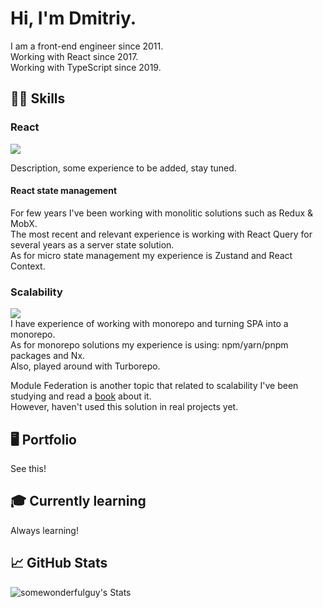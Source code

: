 # Hi, I'm Dmitriy.
I am a front-end engineer since 2011.\
Working with React since 2017.\
Working with TypeScript since 2019.

<!--
- Design system
- Player
-->

## 👨‍💻 Skills
<!-- ### Main stack
![](https://img.shields.io/badge/TypeScript-007ACC?style=for-the-badge&logo=typescript&logoColor=white)
![](https://img.shields.io/badge/JavaScript-F7DF1E?style=for-the-badge&logo=javascript&logoColor=323230)
![](https://img.shields.io/badge/HTML5-E34F26?style=for-the-badge&logo=html5&logoColor=white)
![](https://img.shields.io/badge/CSS3-1572B6?style=for-the-badge&logo=css3&logoColor=white) \
My main focus is web development using React. Speaking of which I have very strong skills and experienced in creating complex applications.
-->

### React
![](https://img.shields.io/badge/React-20232A?style=for-the-badge&logo=react&logoColor=61DAFB)

Description, some experience to be added, stay tuned.

#### React state management

For few years I've been working with monolitic solutions such as Redux & MobX. \
The most recent and relevant experience is working with React Query for several years as a server state solution. \
As for micro state management my experience is Zustand and React Context.

### Scalability
![](https://img.shields.io/badge/Nx-143055?style=for-the-badge&logo=nx) \
I have experience of working with monorepo and turning SPA into a monorepo.\
As for monorepo solutions my experience is using: npm/yarn/pnpm packages and Nx.\
Also, played around with Turborepo.

Module Federation is another topic that related to scalability I've been studying and read a [book](https://module-federation.myshopify.com/products/practical-module-federation) about it.\
However, haven't used this solution in real projects yet.

## 🖥️ Portfolio

See this!

## 🎓 Currently learning

Always learning!

## 📈 GitHub Stats
![somewonderfulguy's Stats](https://github-readme-stats.vercel.app/api?username=somewonderfulguy&theme=yeblu&show_icons=true&hide_border=true&count_private=true)
